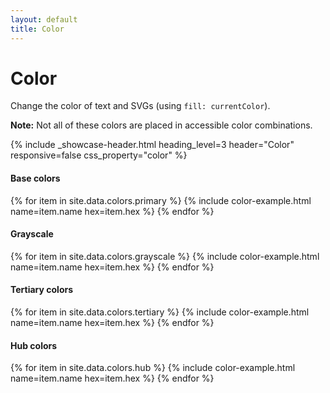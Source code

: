 ```yaml
---
layout: default
title: Color
---
```


# Color

<div class="va-introtext">
Change the color of text and SVGs (using <code>fill: currentColor</code>).
</div>

**Note:** Not all of these colors are placed in accessible color combinations.

<div class="site-c-showcase">
  {%
    include _showcase-header.html
    heading_level=3
    header="Color"
    responsive=false
    css_property="color"
  %}

  <h4>Base colors</h4>
  <div class="vads-l-row vads-u-flex-direction--column">
    {% for item in site.data.colors.primary %}
      {% include color-example.html
        name=item.name
        hex=item.hex
      %}
    {% endfor %}
  </div>

  <h4>Grayscale</h4>
  <div class="vads-l-row vads-u-flex-direction--column">
    {% for item in site.data.colors.grayscale %}
      {% include color-example.html
        name=item.name
        hex=item.hex
      %}
    {% endfor %}
  </div>

  <h4>Tertiary colors</h4>
  <div class="vads-l-row vads-u-flex-direction--column">
    {% for item in site.data.colors.tertiary %}
      {% include color-example.html
        name=item.name
        hex=item.hex
      %}
    {% endfor %}
  </div>

  <h4>Hub colors</h4>
  <div class="vads-l-row vads-u-flex-direction--column">
    {% for item in site.data.colors.hub %}
      {% include color-example.html
        name=item.name
        hex=item.hex
      %}
    {% endfor %}
  </div>

</div>